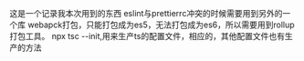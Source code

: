 这是一个记录我本次用到的东西
eslint与prettierrc冲突的时候需要用到另外的一个库
webapck打包，只能打包成为es5，无法打包成为es6，所以需要用到rollup打包工具。
npx tsc --init,用来生产ts的配置文件，相应的，其他配置文件也有生产的方法